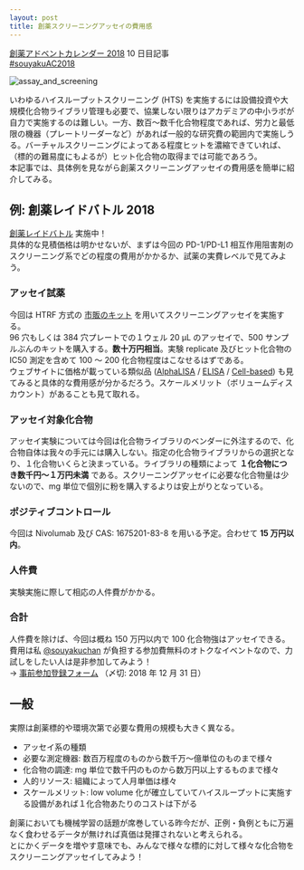 ```yaml
---
layout: post
title: 創薬スクリーニングアッセイの費用感
---
```


[創薬アドベントカレンダー 2018](https://adventar.org/calendars/3041) 10 日目記事  
[#souyakuAC2018](https://twitter.com/search?q=%23souyakuAC2018)  
  
![assay_and_screening](https://user-images.githubusercontent.com/33997698/49732006-7b753780-fcc0-11e8-801b-1206ee214d1a.png)  
  
いわゆるハイスループットスクリーニング (HTS) を実施するには設備投資や大規模化合物ライブラリ管理も必要で、協業しない限りはアカデミアの中小ラボが自力で実施するのは難しい。一方、数百～数千化合物程度であれば、労力と最低限の機器（プレートリーダーなど）があれば一般的な研究費の範囲内で実施しうる。バーチャルスクリーニングによってある程度ヒットを濃縮できていれば、（標的の難易度にもよるが）ヒット化合物の取得までは可能であろう。  
本記事では、具体例を見ながら創薬スクリーニングアッセイの費用感を簡単に紹介してみる。  

## 例: 創薬レイドバトル 2018
[創薬レイドバトル](https://gist.github.com/souyakuchan/7f9add656d9d6b91f02f6939b88aa2c8) 実施中！  
具体的な見積価格は明かせないが、まずは今回の PD-1/PD-L1 相互作用阻害剤のスクリーニング系でどの程度の費用がかかるか、試薬の実費レベルで見てみよう。  

### アッセイ試薬
今回は HTRF 方式の [市販のキット](https://www.cisbio.com/japan/drug-discovery/human-pd1pd-l1-biochemical-interaction-assay) を用いてスクリーニングアッセイを実施する。  
96 穴もしくは 384 穴プレートでの１ウェル 20 μL のアッセイで、500 サンプルぶんのキットを購入する。**数十万円相当**。実験 replicate 及びヒット化合物の IC50 測定を含めて 100 ～ 200 化合物程度はこなせるはずである。  
ウェブサイトに価格が載っている類似品 ([AlphaLISA](http://www.perkinelmer.com/product/alphalisa-pd-1-pd-l1-kit-500pts-al356c) / [ELISA](https://www.acrobiosystems.com/P11-PD-1-%5BBiotinylated%5D-%3A-PD-L1-Inhibitor-Screening-ELISA-Assay-Pair.html) / [Cell-based](http://bpsbioscience.com/pd1-pdl1-assay-kit-79377)) も見てみると具体的な費用感が分かるだろう。スケールメリット（ボリュームディスカウント）があることも見て取れる。  

### アッセイ対象化合物
アッセイ実験については今回は化合物ライブラリのベンダーに外注するので、化合物自体は我々の手元には購入しない。指定の化合物ライブラリからの選択となり、１化合物いくらと決まっている。ライブラリの種類によって **１化合物につき数千円～１万円未満** である。スクリーニングアッセイに必要な化合物量は少ないので、mg 単位で個別に粉を購入するよりは安上がりとなっている。  

### ポジティブコントロール
今回は Nivolumab 及び CAS: 1675201-83-8 を用いる予定。合わせて **15 万円以内**。

### 人件費
実験実施に際して相応の人件費がかかる。

### 合計
人件費を除けば、今回は概ね 150 万円以内で 100 化合物強はアッセイできる。費用は私 [@souyakuchan](https://twitter.com/souyakuchan) が負担する参加費無料のオトクなイベントなので、力試しをしたい人は是非参加してみよう！  
→ [事前参加登録フォーム](https://goo.gl/forms/oKjZvPwVdccAfwB62) （〆切: 2018 年 12 月 31 日）  

## 一般
実際は創薬標的や環境次第で必要な費用の規模も大きく異なる。  
- アッセイ系の種類
- 必要な測定機器: 数百万程度のものから数千万～億単位のものまで様々
- 化合物の調達: mg 単位で数千円のものから数万円以上するものまで様々
- 人的リソース: 組織によって人月単価は様々
- スケールメリット: low volume 化が確立していてハイスループットに実施する設備があれば１化合物あたりのコストは下がる
  
創薬においても機械学習の話題が席巻している昨今だが、正例・負例ともに万遍なく食わせるデータが無ければ真価は発揮されないと考えられる。  
とにかくデータを増やす意味でも、みんなで様々な標的に対して様々な化合物をスクリーニングアッセイしてみよう！
